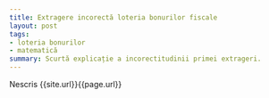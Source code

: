 ```yaml
---
title: Extragere incorectă loteria bonurilor fiscale
layout: post
tags:
- loteria bonurilor
- matematică
summary: Scurtă explicație a incorectitudinii primei extrageri.
---
```


Nescris
{{site.url}}{{page.url}}